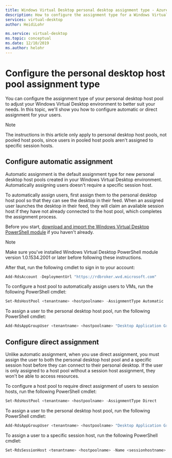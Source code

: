 ```yaml
---
title: Windows Virtual Desktop personal desktop assignment type - Azure
description: How to configure the assignment type for a Windows Virtual Desktop personal desktop host pool.
services: virtual-desktop
author: HeidiLohr

ms.service: virtual-desktop
ms.topic: conceptual
ms.date: 12/10/2019
ms.author: helohr
---
```

# Configure the personal desktop host pool assignment type

You can configure the assignment type of your personal desktop host pool to adjust your Windows Virtual Desktop environment to better suit your needs. In this topic, we'll show you how to configure automatic or direct assignment for your users.

>[!NOTE]
> The instructions in this article only apply to personal desktop host pools, not pooled host pools, since users in pooled host pools aren't assigned to specific session hosts.

## Configure automatic assignment

Automatic assignment is the default assignment type for new personal desktop host pools created in your Windows Virtual Desktop environment. Automatically assigning users doesn't require a specific session host.

To automatically assign users, first assign them to the personal desktop host pool so that they can see the desktop in their feed. When an assigned user launches the desktop in their feed, they will claim an available session host if they have not already connected to the host pool, which completes the assignment process.

Before you start, [download and import the Windows Virtual Desktop PowerShell module](https://docs.microsoft.com/powershell/windows-virtual-desktop/overview) if you haven't already. 

> [!NOTE]
> Make sure you've installed Windows Virtual Desktop PowerShell module version 1.0.1534.2001 or later before following these instructions.

After that, run the following cmdlet to sign in to your account:

```powershell
Add-RdsAccount -DeploymentUrl "https://rdbroker.wvd.microsoft.com"
```

To configure a host pool to automatically assign users to VMs, run the following PowerShell cmdlet:

```powershell
Set-RdsHostPool <tenantname> <hostpoolname> -AssignmentType Automatic
```

To assign a user to the personal desktop host pool, run the following PowerShell cmdlet:

```powershell
Add-RdsAppGroupUser <tenantname> <hostpoolname> "Desktop Application Group" -UserPrincipalName <userupn>
```

## Configure direct assignment

Unlike automatic assignment, when you use direct assignment, you must assign the user to both the personal desktop host pool and a specific session host before they can connect to their personal desktop. If the user is only assigned to a host pool without a session host assignment, they won't be able to access resources.

To configure a host pool to require direct assignment of users to session hosts, run the following PowerShell cmdlet:

```powershell
Set-RdsHostPool <tenantname> <hostpoolname> -AssignmentType Direct
```

To assign a user to the personal desktop host pool, run the following PowerShell cmdlet:

```powershell
Add-RdsAppGroupUser <tenantname> <hostpoolname> "Desktop Application Group" -UserPrincipalName <userupn>
```

To assign a user to a specific session host, run the following PowerShell cmdlet:

```powershell
Set-RdsSessionHost <tenantname> <hostpoolname> -Name <sessionhostname> -AssignedUser <userupn>
```
